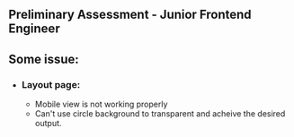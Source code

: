 ## Preliminary Assessment - Junior Frontend Engineer

## Some issue:

- ### Layout page:
  - Mobile view is not working properly
  - Can't use circle background to transparent and acheive the desired output.
